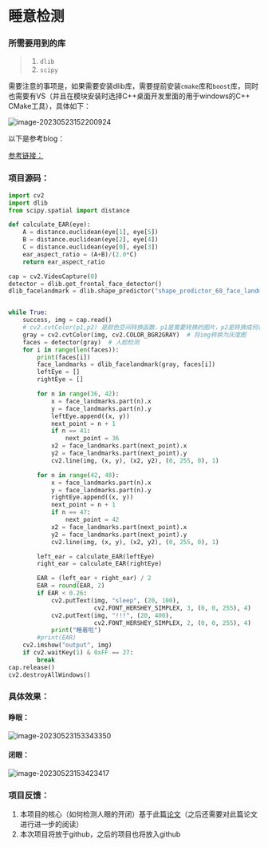 # 睡意检测

### 所需要用到的库

> 1. `dlib`
> 2. `scipy`

需要注意的事项是，如果需要安装dlib库，需要提前安装`cmake`库和`boost`库，同时也需要有VS（并且在模块安装时选择C++桌面开发里面的用于windows的C++ CMake工具），具体如下：

![image-20230523152200924](https://unlome.oss-cn-beijing.aliyuncs.com/img/image-20230523152200924.png)

以下是参考blog：

[参考链接：](https://blog.csdn.net/cgy233/article/details/105521718)

### 项目源码：

```python
import cv2
import dlib
from scipy.spatial import distance

def calculate_EAR(eye):
	A = distance.euclidean(eye[1], eye[5])
	B = distance.euclidean(eye[2], eye[4])
	C = distance.euclidean(eye[0], eye[3])
	ear_aspect_ratio = (A+B)/(2.0*C)
	return ear_aspect_ratio

cap = cv2.VideoCapture(0)
detector = dlib.get_frontal_face_detector()
dlib_facelandmark = dlib.shape_predictor("shape_predictor_68_face_landmarks.dat")


while True:
    success, img = cap.read()
    # cv2.cvtColor(p1,p2) 是颜色空间转换函数，p1是需要转换的图片，p2是转换成何种格式
    gray = cv2.cvtColor(img, cv2.COLOR_BGR2GRAY)  # 将img转换为灰度图
    faces = detector(gray)  # 人脸检测
    for i in range(len(faces)):
        print(faces[i])
        face_landmarks = dlib_facelandmark(gray, faces[i])
        leftEye = []
        rightEye = []

        for n in range(36, 42):
            x = face_landmarks.part(n).x
            y = face_landmarks.part(n).y
            leftEye.append((x, y))
            next_point = n + 1
            if n == 41:
                next_point = 36
            x2 = face_landmarks.part(next_point).x
            y2 = face_landmarks.part(next_point).y
            cv2.line(img, (x, y), (x2, y2), (0, 255, 0), 1)

        for n in range(42, 48):
            x = face_landmarks.part(n).x
            y = face_landmarks.part(n).y
            rightEye.append((x, y))
            next_point = n + 1
            if n == 47:
                next_point = 42
            x2 = face_landmarks.part(next_point).x
            y2 = face_landmarks.part(next_point).y
            cv2.line(img, (x, y), (x2, y2), (0, 255, 0), 1)

        left_ear = calculate_EAR(leftEye)
        right_ear = calculate_EAR(rightEye)

        EAR = (left_ear + right_ear) / 2
        EAR = round(EAR, 2)
        if EAR < 0.26:
            cv2.putText(img, "sleep", (20, 100),
                        cv2.FONT_HERSHEY_SIMPLEX, 3, (0, 0, 255), 4)
            cv2.putText(img, "!!!", (20, 400),
                        cv2.FONT_HERSHEY_SIMPLEX, 2, (0, 0, 255), 4)
            print("睡着啦")
        #print(EAR)
    cv2.imshow("output", img)
    if cv2.waitKey(1) & 0xFF == 27:
        break
cap.release()
cv2.destroyAllWindows()
```

### 具体效果：

#### 睁眼：

![image-20230523153343350](https://unlome.oss-cn-beijing.aliyuncs.com/img/image-20230523153343350.png)

#### 闭眼：

![image-20230523153423417](https://unlome.oss-cn-beijing.aliyuncs.com/img/image-20230523153423417.png)

### 项目反馈：

1. 本项目的核心（如何检测人眼的开闭）基于此篇[论文](http://vision.fe.uni-lj.si/cvww2016/proceedings/papers/05.pdf)（之后还需要对此篇论文进行进一步的阅读）
2. 本次项目将放于github，之后的项目也将放入github